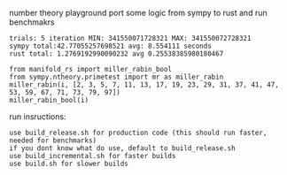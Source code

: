 number theory playground
port some logic from sympy to rust and run benchmakrs


```
trials: 5 iteration MIN: 341550071728321 MAX: 341550072728321
sympy total:42.77055257698521 avg: 8.554111 seconds
rust total: 1.2769192990090232 avg 0.25538385980180467
```

```
from manifold_rs import miller_rabin_bool
from sympy.ntheory.primetest import mr as miller_rabin
miller_rabin(i, [2, 3, 5, 7, 11, 13, 17, 19, 23, 29, 31, 37, 41, 47, 53, 59, 67, 71, 73, 79, 97])
miller_rabin_bool(i)
```

run insructions:
```
use build_release.sh for production code (this should run faster, needed for benchmarks)
if you dont know what do use, default to build_release.sh
use build_incremental.sh for faster builds
use build.sh for slower builds

```
